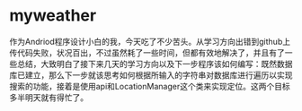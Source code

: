 # myweather
   作为Andriod程序设计小白的我，今天吃了不少苦头。从学习方向出错到github上传代码失败，状况百出，不过虽然耗了一些时间，但都有效地解决了，并且有了一些总结，大致明白了接下来几天的学习方向以及下一步程序该如何编写：既然数据库已建立，那么下一步就该思考如何根据所输入的字符串对数据库进行遍历以实现搜索的功能，接着是使用api和LocationManager这个类来实现定位。这两个目标多半明天就有得忙了。
